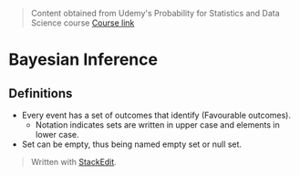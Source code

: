 > Content obtained from Udemy's Probability for Statistics and Data Science course [Course link](https://telusinternational.udemy.com/course/probability-for-statistics-and-data-science)

# Bayesian Inference

## Definitions
- Every event has a set of outcomes that identify (Favourable outcomes).
	- Notation indicates sets are written in upper case and elements in lower case.
- Set can be empty, thus being named empty set or null set.


> Written with [StackEdit](https://stackedit.io/).
<!--stackedit_data:
eyJoaXN0b3J5IjpbLTQ4MTg5MzU4NCwxOTcxNTUxMDg3XX0=
-->